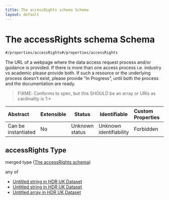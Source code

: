 ```yaml
---
title: The accessRights schema Schema
layout: default
---
```

# The accessRights schema Schema

```txt
#/properties/accessRights#/properties/accessRights
```

The URL of a webpage where the data access request process and/or guidance is provided. If there is more than one access process i.e. industry vs academic please provide both. If such a resource or the underlying process doesn’t exist, please provide “In Progress”, until both the process and the documentation are ready.


> FIXME: Conforms to spec, but this SHOULD be an array or URIs as cardinality is 1:\*
>

| Abstract            | Extensible | Status         | Identifiable            | Custom Properties | Additional Properties | Access Restrictions | Defined In                                                                    |
| :------------------ | ---------- | -------------- | ----------------------- | :---------------- | --------------------- | ------------------- | ----------------------------------------------------------------------------- |
| Can be instantiated | No         | Unknown status | Unknown identifiability | Forbidden         | Allowed               | none                | [dataset.schema.json\*](../schema/dataset.schema.json "open original schema") |

## accessRights Type

merged type ([The accessRights schema](dataset-properties-the-accessrights-schema.md))

any of

-   [Untitled string in HDR UK Dataset](dataset-properties-the-accessrights-schema-anyof-0.md "check type definition")
-   [Untitled string in HDR UK Dataset](dataset-properties-the-accessrights-schema-anyof-1.md "check type definition")
-   [Untitled array in HDR UK Dataset](dataset-properties-the-accessrights-schema-anyof-2.md "check type definition")
